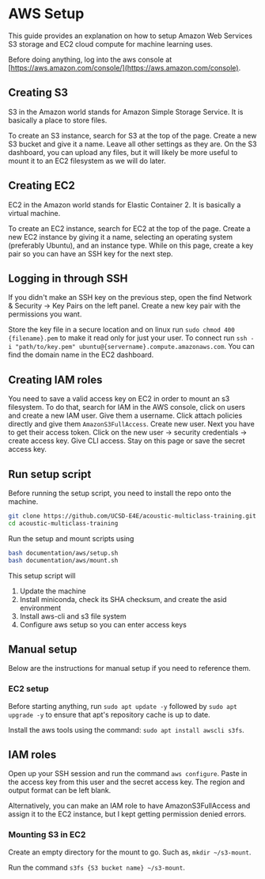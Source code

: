 # AWS Setup

This guide provides an explanation on how to setup Amazon Web Services S3 storage and EC2 cloud compute for machine learning uses.

Before doing anything, log into the aws console at [https://aws.amazon.com/console/](https://aws.amazon.com/console).


## Creating S3

S3 in the Amazon world stands for Amazon Simple Storage Service. It is basically a place to store files.

To create an S3 instance, search for S3 at the top of the page. Create a new S3 bucket and give it a name. Leave all other settings as they are. On the S3 dashboard, you can upload any files, but it will likely be more useful to mount it to an EC2 filesystem as we will do later.


## Creating EC2

EC2 in the Amazon world stands for Elastic Container 2. It is basically a virtual machine.

To create an EC2 instance, search for EC2 at the top of the page. Create a new EC2 instance by giving it a name, selecting an operating system (preferably Ubuntu), and an instance type. While on this page, create a key pair so you can have an SSH key for the next step.


## Logging in through SSH 

If you didn't make an SSH key on the previous step, open the find Network & Security -> Key Pairs on the left panel. Create a new key pair with the permissions you want. 

Store the key file in a secure location and on linux run `sudo chmod 400 {filename}.pem` to make it read only for just your user. To connect run `ssh -i "path/to/key.pem" ubuntu@{servername}.compute.amazonaws.com`. You can find the domain name in the EC2 dashboard.


## Creating IAM roles

You need to save a valid access key on EC2 in order to mount an s3 filesystem. To do that, search for IAM in the AWS console, click on users and create a new IAM user. Give them a username. Click attach policies directly and give them `AmazonS3FullAccess`. Create new user. Next you have to get their access token. Click on the new user -> security credentials -> create access key. Give CLI access. Stay on this page or save the secret access key.


## Run setup script

Before running the setup script, you need to install the repo onto the machine.
```bash
git clone https://github.com/UCSD-E4E/acoustic-multiclass-training.git
cd acoustic-multiclass-training
```

Run the setup and mount scripts using
```bash
bash documentation/aws/setup.sh
bash documentation/aws/mount.sh
```

This setup script will
1. Update the machine
2. Install miniconda, check its SHA checksum, and create the asid environment
3. Install aws-cli and s3 file system
4. Configure aws setup so you can enter access keys


## Manual setup

Below are the instructions for manual setup if you need to reference them.

### EC2 setup 

Before starting anything, run `sudo apt update -y` followed by `sudo apt upgrade -y` to ensure that apt's repository cache is up to date.

Install the aws tools using the command: `sudo apt install awscli s3fs`.

## IAM roles

Open up your SSH session and run the command `aws configure`. Paste in the access key from this user and the secret access key. The region and output format can be left blank.

Alternatively, you can make an IAM role to have AmazonS3FullAccess and assign it to the EC2 instance, but I kept getting permission denied errors.

### Mounting S3 in EC2

Create an empty directory for the mount to go. Such as, `mkdir ~/s3-mount`.

Run the command `s3fs {S3 bucket name} ~/s3-mount`.
